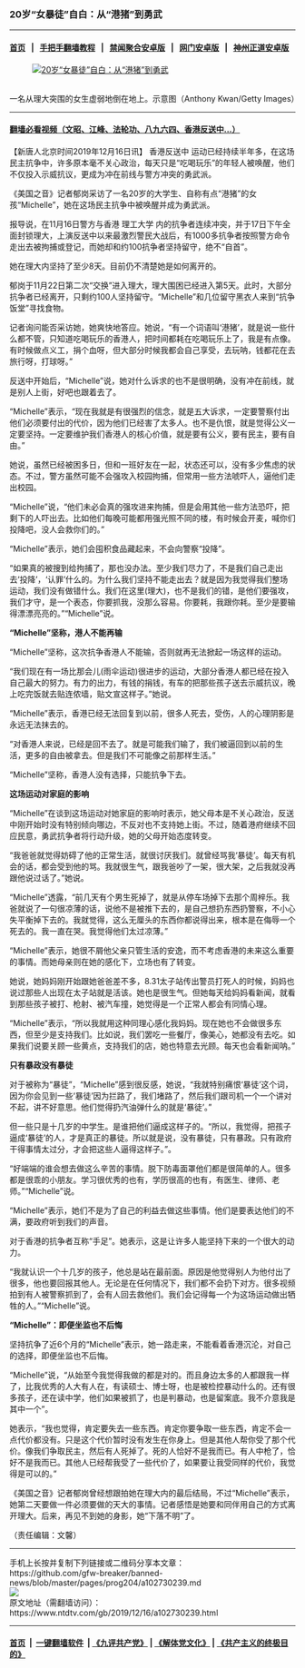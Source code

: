 ### 20岁“女暴徒”自白：从“港猪”到勇武
------------------------

#### [首页](https://github.com/gfw-breaker/banned-news/blob/master/README.md) &nbsp;&nbsp;|&nbsp;&nbsp; [手把手翻墙教程](https://github.com/gfw-breaker/guides/wiki) &nbsp;&nbsp;|&nbsp;&nbsp; [禁闻聚合安卓版](https://github.com/gfw-breaker/bn-android) &nbsp;&nbsp;|&nbsp;&nbsp; [网门安卓版](https://github.com/oGate2/oGate) &nbsp;&nbsp;|&nbsp;&nbsp; [神州正道安卓版](https://github.com/SzzdOgate/update) 



<div><div class="featured_image">
 <a href="https://i.ntdtv.com/assets/uploads/2019/12/gettyimages-1183189141-594x594.jpg" target="_blank">
  <figure>
   <img alt="20岁“女暴徒”自白：从“港猪”到勇武" src="https://i.ntdtv.com/assets/uploads/2019/12/gettyimages-1183189141-594x594-800x450.jpg"/>
  </figure><br/>
 </a>
 <span class="caption">
  一名从理大突围的女生虚弱地倒在地上。示意图（Anthony Kwan/Getty Images）
 </span>
</div>
</div><hr/>

#### [翻墙必看视频（文昭、江峰、法轮功、八九六四、香港反送中...）](https://github.com/gfw-breaker/banned-news/blob/master/pages/link3.md)

<div><div class="post_content" itemprop="articleBody">
 <p>
  【新唐人北京时间2019年12月16日讯】
  <ok href="https://www.ntdtv.com/gb/prog422848.htm">
   香港反送中
  </ok>
  运动已经持续半年多，在这场民主抗争中，许多原本毫不关心政治，每天只是“吃喝玩乐”的年轻人被唤醒，他们不仅投入示威抗议，更成为冲在前线与警方冲突的勇武派。
 </p>
 <p>
  《美国之音》记者郁岗采访了一名20岁的大学生、自称有点“港猪”的女孩“Michelle”，她在这场民主抗争中被唤醒并成为勇武派。
 </p>
 <p>
  报导说，在11月16日警方与香港
  <ok href="https://www.ntdtv.com/gb/理工大学.htm">
   理工大学
  </ok>
  内的抗争者连续冲突，并于17日下午全面封锁理大，上演反送中以来最激烈警民大战后，有1000多抗争者按照警方命令走出去被拘捕或登记，而她却和约100抗争者坚持留守，绝不“自首”。
 </p>
 <p>
  她在理大内坚持了至少8天。目前仍不清楚她是如何离开的。
 </p>
 <p>
  郁岗于11月22日第二次“交换”进入理大，理大围困已经进入第5天。此时，大部分抗争者已经离开，只剩约100人坚持留守。“Michelle”和几位留守黑衣人来到“抗争饭堂”寻找食物。
 </p>
 <p>
  记者询问能否采访她，她爽快地答应。她说，“有一个词语叫‘港猪’，就是说一些什么都不管，只知道吃喝玩乐的香港人，把时间都耗在吃喝玩乐上了，我是有点像。有时候做点义工，捐个血呀，但大部分时候我都会自己享受，去玩呐，钱都花在去旅行呀，打球呀。”
 </p>
 <p>
  反送中开始后，“Michelle”说，她对什么诉求的也不是很明确，没有冲在前线，就是别人上街，好吧也跟着去了。
 </p>
 <p>
  “Michelle”表示，“现在我就是有很强烈的信念，就是五大诉求，一定要警察付出他们必须要付出的代价，因为他们已经害了太多人。也不是仇恨，就是觉得公义一定要坚持。一定要维护我们香港人的核心价值，就是要有公义，要有民主，要有自由。”
 </p>
 <p>
  她说，虽然已经被困多日，但和一班好友在一起，状态还可以，没有多少焦虑的状态。不过，警方虽然可能不会强攻入校园拘捕，但常用一些方法唬吓人，逼他们走出校园。
 </p>
 <p>
  “Michelle”说，“他们未必会真的强攻进来拘捕，但是会用其他一些方法恐吓，把剩下的人吓出去。比如他们每晚可能都用强光照不同的楼，有时候会开麦，喊你们投降吧，没人会救你们的。”
 </p>
 <p>
  “Michelle”表示，她们会囤积食品藏起来，不会向警察“投降”。
 </p>
 <p>
  “如果真的被搜到给拘捕了，那也没办法。至少我们尽力了，不是我们自己走出去‘投降’，‘认罪’什么的。为什么我们坚持不能走出去？就是因为我觉得我们整场运动，我们没有做错什么。我们在这里(理大)，也不是我们的错，是他们要强攻，我们才守，是一个表态，你要抓我，没那么容易。你要耗，我跟你耗。至少是要输得漂漂亮亮的。”“Michelle”说。
 </p>
 <p>
  <strong>
   “Michelle”坚称，港人不能再输
  </strong>
 </p>
 <p>
  “Michelle”坚称，这次抗争香港人不能输，否则就再无法掀起一场这样的运动。
 </p>
 <p>
  “我们现在有一场比那会儿(雨伞运动)很进步的运动，大部分香港人都已经在投入自己最大的努力。有力的出力，有钱的捐钱，有车的把那些孩子送去示威抗议，晚上吃完饭就去贴连侬墙，贴文宣这样子。”她说。
 </p>
 <p>
  “Michelle”表示，香港已经无法回复到以前，很多人死去，受伤，人的心理阴影是永远无法抹去的。
 </p>
 <p>
  “对香港人来说，已经是回不去了。就是可能我们输了，我们被逼回到以前的生活，更多的自由被拿去。但是我们不可能像之前那样生活。”
 </p>
 <p>
  “Michelle”坚称，香港人没有选择，只能抗争下去。
 </p>
 <p>
  <strong>
   这场运动对家庭的影响
  </strong>
 </p>
 <p>
  “Michelle”在谈到这场运动对她家庭的影响时表示，她父母本是不关心政治，反送中刚开始时没有特别倾向哪边，不反对也不支持她上街。不过，随着港府继续不回应民意，勇武抗争者将行动升级，她的父母开始态度转变。
 </p>
 <p>
  “我爸爸就觉得妨碍了他的正常生活，就很讨厌我们。就曾经骂我‘暴徒’。每天有机会的话，都会受到他的骂。我就很生气，跟我爸吵了一架，很大架，之后我就没再跟他说过话了。”她说。
 </p>
 <p>
  “Michelle”透露，“前几天有个男生死掉了，就是从停车场掉下去那个周梓乐。我爸就说了一句很凉薄的话，说他不是被推下去的，是自己想扔东西扔警察，不小心失平衡掉下去的。我就觉得，这么无厘头的东西你都说得出来，根本是在侮辱一个死去的。我一直在哭。我觉得他们太过凉薄。”
 </p>
 <p>
  “Michelle”表示，她很不屑他父亲只管生活的安逸，而不考虑香港的未来这么重要的事情。而她母亲则在她的感化下，立场也有了转变。
 </p>
 <p>
  她说，她妈妈刚开始跟她爸爸差不多，8.31太子站传出警员打死人的时候，妈妈也说过那些人出现在太子站就是活该。她也是很生气。但她每天给妈妈看新闻，就看到那些孩子被打、枪射、被汽车撞，她觉得是一个正常人都会有同情心理。
 </p>
 <p>
  “Michelle”表示，“所以我就用这种同理心感化我妈妈。现在她也不会做很多东西，但至少是支持我们。比如说，我们罢吃一些餐厅，像美心，她都没有去吃。如果我们说要关顾一些黄点，支持我们的店，她也特意去光顾。每天也会看新闻呐。”
 </p>
 <p>
  <strong>
   只有暴政没有暴徒
  </strong>
 </p>
 <p>
  对于被称为“暴徒”，“Michelle”感到很反感，她说，“我就特别痛恨‘暴徒’这个词，因为你会见到一些‘暴徒’因为拦路了，我们堵路了，然后我们跟司机一个一个讲对不起，讲不好意思。他们觉得扔汽油弹什么的就是‘暴徒’。”
 </p>
 <p>
  但一些只是十几岁的中学生。是谁把他们逼成这样子的。“所以，我觉得，把孩子逼成‘暴徒’的人，才是真正的暴徒。所以就是说，没有暴徒，只有暴政。只有政府干得事情太过分，才会把这些人逼得这样子。”。
 </p>
 <p>
  “好端端的谁会想去做这么辛苦的事情。脱下防毒面罩他们都是很简单的人。很多都是很乖的小朋友。学习很优秀的也有，学历很高的也有，有医生、律师、老师。”“Michelle”说。
 </p>
 <p>
  “Michelle”表示，她们不是为了自己的利益去做这些事情。他们是要表达他们的不满，要政府听到我们的声音。
 </p>
 <p>
  对于香港的抗争者互称“手足”。她表示，这是让许多人能坚持下来的一个很大的动力。
 </p>
 <p>
  “我就认识一个十几岁的孩子，他总是站在最前面。原因是他觉得别人为他付出了很多，他也要回报其他人。无论是在任何情况下，我们都不会扔下对方。很多视频拍到有人被警察抓到了，会有人回去救他们。我们会记得每一个为这场运动做出牺牲的人。”“Michelle”说。
 </p>
 <p>
  <strong>
   “Michelle”：即便坐监也不后悔
  </strong>
 </p>
 <p>
  坚持抗争了近6个月的“Michelle”表示，她一路走来，不能看着香港沉沦，对自己的选择，即便坐监也不后悔。
 </p>
 <p>
  “Michelle”说，“从始至今我觉得我做的都是对的。而且身边太多的人都跟我一样了，比我优秀的人大有人在，有读硕士、博士呀，也是被检控暴动什么的。还有很多孩子，还在读中学，他们如果被抓了，也是判暴动，也是留案底。我不介意我是其中一个”。
 </p>
 <p>
  她表示，“我也觉得，肯定要失去一些东西。肯定你要争取一些东西，肯定不会一点代价都没有。只是这个代价暂时没有发生在你身上。但是其他人帮你受了那个代价。像我们争取民主，然后有人死掉了。死的人恰好不是我而已。有人中枪了，恰好不是我而已。其他人已经帮我受了一些代价了，如果要让我受同样的代价，我觉得是可以的。”
 </p>
 <p>
  《美国之音》记者郁岗曾经想跟拍她在理大内的最后结局，不过“Michelle”表示，她第二天要做一件必须要做的天大的事情。记者感悟是她要和同伴用自己的方式离开理大。后来，再见不到她的身影，她“下落不明”了。
 </p>
 <p>
  （责任编辑：文馨）
 </p>
 <div class="single_ad">
 </div>
</div>
</div>
<hr/>
手机上长按并复制下列链接或二维码分享本文章：<br/>
https://github.com/gfw-breaker/banned-news/blob/master/pages/prog204/a102730239.md <br/>
<a href='https://github.com/gfw-breaker/banned-news/blob/master/pages/prog204/a102730239.md'><img src='https://github.com/gfw-breaker/banned-news/blob/master/pages/prog204/a102730239.md.png'/></a> <br/>
原文地址（需翻墙访问）：https://www.ntdtv.com/gb/2019/12/16/a102730239.html


------------------------
#### [首页](https://github.com/gfw-breaker/banned-news/blob/master/README.md) &nbsp;|&nbsp; [一键翻墙软件](https://github.com/gfw-breaker/nogfw/blob/master/README.md) &nbsp;| [《九评共产党》](https://github.com/gfw-breaker/9ping.md/blob/master/README.md#九评之一评共产党是什么) | [《解体党文化》](https://github.com/gfw-breaker/jtdwh.md/blob/master/README.md) | [《共产主义的终极目的》](https://github.com/gfw-breaker/gczydzjmd.md/blob/master/README.md)


<img src='http://gfw-breaker.win/banned-news/pages/prog204/a102730239.md' width='0px' height='0px'/>